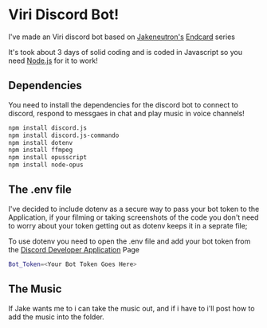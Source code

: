 # Viri Discord Bot!
I've made an Viri discord bot based on [Jakeneutron's](https://www.youtube.com/user/Jakeneutron) [Endcard](https://www.youtube.com/playlist?list=PLNzAbQKI5RwGvxtk3ZvkXHyT11o01yKol) series

It's took about 3 days of solid coding and is coded in Javascript so you need [Node.js](https://nodejs.org/en/) for it to work!
## Dependencies
You need to install the dependencies for the discord bot to connect to discord, respond to messgaes in chat and play music in voice channels!
```bash
npm install discord.js
npm install discord.js-commando
npm install dotenv
npm install ffmpeg
npm install opusscript
npm install node-opus
```
## The .env file
I've decided to include dotenv as a secure way to pass your bot token to the Application, if your filming or taking screenshots of the code you don't need to worry about your token getting out as dotenv keeps it in a seprate file; 

To use dotenv you need to open the .env file and add your bot token from the [Discord Developer Application](https://discordapp.com/developers/applications/) Page
```bash
Bot_Token=<Your Bot Token Goes Here>
```
## The Music 
If Jake wants me to i can take the music out, and if i have to i'll post how to add the music into the folder.

